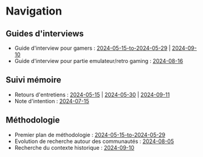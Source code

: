 # Navigation

## Guides d'interviews

- Guide d'interview pour gamers : [2024-05-15-to-2024-05-29](/method/2024-05-15-to-2024-05-29/interview-guide-v1.md) | [2024-09-10](/method/2024-09-10/Guide-interview-gamer-v2.md)
- Guide d'interview pour partie emulateur/retro gaming : [2024-08-16](/method/2024-08-16/Interview-guide-communaute-web.md)

## Suivi mémoire

- Retours d'entretiens : [2024-05-15](/method/2024-05-15/Retours%20entretien.md) | [2024-05-30](/method/2024-05-30/Retours_entretiens.md) | [2024-09-11](/method/2024-09-11/Retours-entretien.md)
- Note d'intention : [2024-07-15](/method/2024-07-15/Note%20d'intention.pdf)

## Méthodologie

- Premier plan de méthodologie : [2024-05-15-to-2024-05-29](/method/2024-05-15-to-2024-05-29/method-v1.md)
- Evolution de recherche autour des communautés : [2024-08-05](/method/2024-08-05/Evolution-recherche-communaute.md)
- Recherche du contexte historique : [2024-09-10](/method/2024-09-10/Recherche-contexte-historique.md)
